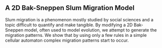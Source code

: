 A 2D Bak-Sneppen Slum Migration Model
-----------

Slum migration is a phenomenon mostly studied by social sciences and a topic difficult to quantify and make tangible. By modifying a 2D Bak-Sneppen model, often used to model evolution, we attempt to generate the migration patterns. We show that by using only a few rules in a simple cellular automaton complex migration patterns start to occur. 
